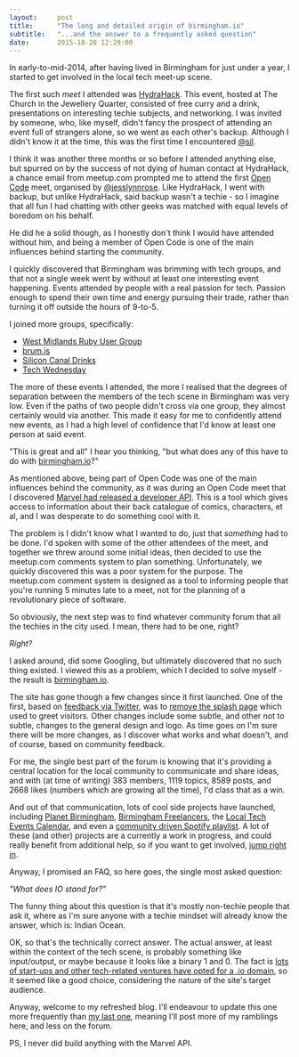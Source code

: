 ```yaml
---
layout:     post
title:      "The long and detailed origin of birmingham.io"
subtitle:   "...and the answer to a frequently asked question"
date:       2015-10-28 12:29:00
---
```


In early-to-mid-2014, after having lived in Birmingham for just under a year, I started to get involved in the local tech meet-up scene.

The first such *meet* I attended was [HydraHack](http://hydrahack.co.uk/). This event, hosted at The Church in the Jewellery Quarter, consisted of free curry and a drink, presentations on interesting techie subjects, and networking. I was invited by someone, who, like myself, didn't fancy the prospect of attending an event full of strangers alone, so we went as each other's backup. Although I didn't know it at the time, this was the first time I encountered [@sil](https://twitter.com/sil).

I think it was another three months or so before I attended anything else, but spurred on by the success of not dying of human contact at HydraHack, a chance email from meetup.com prompted me to attend the first [Open Code](http://www.meetup.com/Birmingham-Open-Code/) meet, organised by [@jesslynnrose](https://twitter.com/jesslynnrose). Like HydraHack, I went with backup, but unlike HydraHack, said backup wasn't a techie - so I imagine that all fun I had chatting with other geeks was matched with equal levels of boredom on his behalf.

He did he a solid though, as I honestly don't think I would have attended without him, and being a member of Open Code is one of the main influences behind starting the community.

I quickly discovered that Birmingham was brimming with tech groups, and that not a single week went by without at least one interesting event happening. Events attended by people with a real passion for tech. Passion enough to spend their own time and energy pursuing their trade, rather than turning it off outside the hours of 9-to-5.

I joined more groups, specifically:

- [West Midlands Ruby User Group](http://www.meetup.com/West-Midlands-Ruby-User-Group-WMRUG/)
- [brum.js](https://plus.google.com/communities/101900854499046705651)
- [Silicon Canal Drinks](http://www.meetup.com/Brum-Tech-Drinks/)
- [Tech Wednesday](http://www.meetup.com/tech-wednesday/)

The more of these events I attended, the more I realised that the degrees of separation between the members of the tech scene in Birmingham was very low. Even if the paths of two people didn't cross via one group, they almost certainly would via another. This made it easy for me to confidently attend new events, as I had a high level of confidence that I'd know at least one person at said event.

"This is great and all" I hear you thinking, "but what does any of this have to do with [birmingham.io](http://birmingham.io/)?"

As mentioned above, being part of Open Code was one of the main influences behind the community, as it was during an Open Code meet that I discovered [Marvel had released a developer API](http://developer.marvel.com/). This is a tool which gives access to information about their back catalogue of comics, characters, et al, and I was desperate to do something cool with it.

The problem is I didn't know what I wanted to do, just that *something* had to be done. I'd spoken with some of the other attendees of the meet, and together we threw around some initial ideas, then decided to use the meetup.com comments system to plan something. Unfortunately, we quickly discovered this was a poor system for the purpose. The meetup.com comment system is designed as a tool to informing people that you're running 5 minutes late to a meet, not for the planning of a revolutionary piece of software.

So obviously, the next step was to find whatever community forum that all the techies in the city used. I mean, there had to be one, right?

*Right?*

I asked around, did some Googling, but ultimately discovered that no such thing existed. I viewed this as a problem, which I decided to solve myself - the result is [birmingham.io](http://birmingham.io/).

The site has gone though a few changes since it first launched. One of the first, based on [feedback via Twitter](https://twitter.com/phuunet/status/495182338742300672), was to [remove the splash page](https://talk.birmingham.io/t/bye-bye-splash-page/141) which used to greet visitors. Other changes include some subtle, and other not to subtle, changes to the general design and logo. As time goes on I'm sure there will be more changes, as I discover what works and what doesn't, and of course, based on community feedback.

For me, the single best part of the forum is knowing that it's providing a central location for the local community to communicate and share ideas, and with (at time of writing) 383 members, 1119 topics, 8589 posts, and 2668 likes (numbers which are growing all the time), I'd class that as a win.

And out of that communication, lots of cool side projects have launched, including [Planet Birmingham](http://planet.birmingham.io/), [Birmingham Freelancers](http://freelancers.birmingham.io/), the [Local Tech Events Calendar](http://calendar.birmingham.io/), and even a [community driven Spotify playlist](http://spotify.birmingham.io/). A lot of these (and other) projects are a currently a work in progress, and could really benefit from additional help, so if you want to get involved, [jump right in](http://github.com/BirminghamIO).

Anyway, I promised an FAQ, so here goes, the single most asked question:

*"What does IO stand for?"*

The funny thing about this question is that it's mostly non-techie people that ask it, where as I'm sure anyone with a techie mindset will already know the answer, which is: Indian Ocean.

OK, so that's the technically correct answer. The actual answer, at least within the context of the tech scene, is probably something like input/output, or maybe because it looks like a binary 1 and 0. The fact is [lots of start-ups and other tech-related ventures have opted for a .io domain](http://www.name.com/blog/business/2013/10/why-are-startups-turning-to-io/), so it seemed like a good choice, considering the nature of the site's target audience.

Anyway, welcome to my refreshed blog. I'll endeavour to update this one more frequently than [my last one](http://2015-10-14.limeblast.co.uk/), meaning I'll post more of my ramblings here, and less on the forum.

PS, I never did build anything with the Marvel API.
